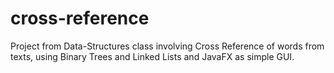 # cross-reference
Project from Data-Structures class involving Cross Reference of words from texts, using Binary Trees and Linked Lists and JavaFX as simple GUI.
